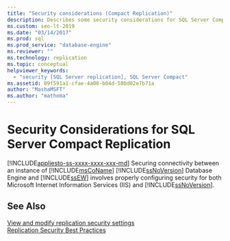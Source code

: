 ```yaml
---
title: "Security considerations (Compact Replication)"
description: Describes some security considerations for SQL Server Compact Replication.
ms.custom: seo-lt-2019
ms.date: "03/14/2017"
ms.prod: sql
ms.prod_service: "database-engine"
ms.reviewer: ""
ms.technology: replication
ms.topic: conceptual
helpviewer_keywords: 
  - "security [SQL Server replication], SQL Server Compact"
ms.assetid: 09f591a1-cfae-4a08-b04d-50bd02e7b71a
author: "MashaMSFT"
ms.author: "mathoma"
---
```

# Security Considerations for SQL Server Compact Replication
[!INCLUDE[appliesto-ss-xxxx-xxxx-xxx-md](../../../includes/appliesto-ss-xxxx-xxxx-xxx-md.md)]
  Securing connectivity between an instance of [!INCLUDE[msCoName](../../../includes/msconame-md.md)] [!INCLUDE[ssNoVersion](../../../includes/ssnoversion-md.md)] Database Engine and [!INCLUDE[ssEW](../../../includes/ssew-md.md)] involves properly configuring security for both Microsoft Internet Information Services (IIS) and [!INCLUDE[ssNoVersion](../../../includes/ssnoversion-md.md)].  
  
## See Also  
 [View and modify replication security settings](../../../relational-databases/replication/security/view-and-modify-replication-security-settings.md)   
 [Replication Security Best Practices](../../../relational-databases/replication/security/replication-security-best-practices.md)  
  
  

